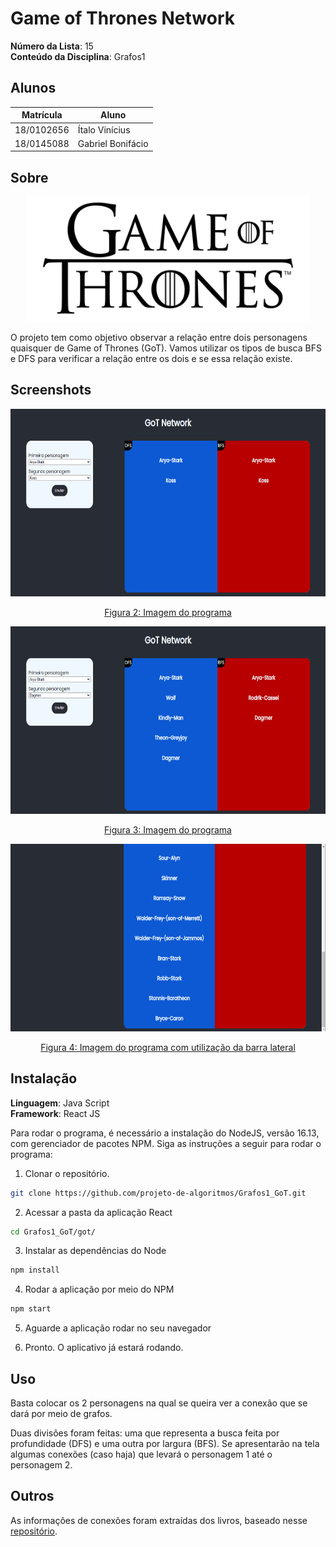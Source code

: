 # Game of Thrones Network

**Número da Lista**: 15<br>
**Conteúdo da Disciplina**: Grafos1<br>

## Alunos
|Matrícula | Aluno |
| -- | -- |
| 18/0102656  |  Ítalo Vinícius |
| 18/0145088  |  Gabriel Bonifácio |

## Sobre 

<div align="center">

  <img src="./images/got.png" height=200px>
  
</div>

O projeto tem como objetivo observar a relação entre dois personagens quaisquer de Game of Thrones (GoT). Vamos utilizar os tipos de busca BFS e DFS para verificar a relação entre os dois e se essa relação existe.

## Screenshots

<div align="center">

  <img src="./images/got-network1.png" height=300px>

  [Figura 2: Imagem do programa](./images/got-network1.png)

</div>
  
<div align="center">

  <img src="./images/got-network2.png" height=300px>
  
  [Figura 3: Imagem do programa](./images/got-network2.png)
  
 </div>
  
<div align="center">

  <img src="./images/got-network3-scroll.png" height=300px>
  
  [Figura 4: Imagem do programa com utilização da barra lateral](./images/got-network3-scroll.png)
  
</div>

## Instalação 
**Linguagem**: Java Script<br>
**Framework**: React JS<br>

Para rodar o programa, é necessário a instalação do NodeJS, versão 16.13, com gerenciador de pacotes NPM.
Siga as instruções a seguir para rodar o programa:

1) Clonar o repositório.

```sh 
git clone https://github.com/projeto-de-algoritmos/Grafos1_GoT.git
```

2) Acessar a pasta da aplicação React

```sh 
cd Grafos1_GoT/got/
```

3) Instalar as dependências do Node

```sh 
npm install
```

4) Rodar a aplicação por meio do NPM

```sh 
npm start
```

5) Aguarde a aplicação rodar no seu navegador

6) Pronto. O aplicativo já estará rodando.

## Uso 

Basta colocar os 2 personagens na qual se queira ver a conexão que se dará por meio de grafos.

Duas divisões foram feitas: uma que representa a busca feita por profundidade (DFS) e uma outra por largura (BFS). Se apresentarão na tela algumas conexões (caso haja) que levará o personagem 1 até o personagem 2.


## Outros 

As informações de conexões foram extraídas dos livros, baseado nesse [repositório](https://github.com/mathbeveridge/asoiaf).
